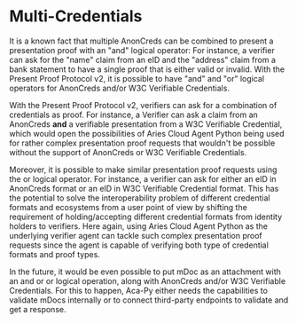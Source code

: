 # Multi-Credentials

It is a known fact that multiple AnonCreds can be combined to present a presentation proof with an "and" logical operator: For instance, a verifier can ask for the "name" claim from an eID and the "address" claim from a bank statement to have a single proof that is either valid or invalid. With the Present Proof Protocol v2, it is possible to have "and" and "or" logical operators for AnonCreds and/or W3C Verifiable Credentials.

With the Present Proof Protocol v2, verifiers can ask for a combination of credentials as proof. For instance, a Verifier can ask a claim from an AnonCreds **and** a verifiable presentation from a W3C Verifiable Credential, which would open the possibilities of Aries Cloud Agent Python being used for rather complex presentation proof requests that wouldn't be possible without the support of AnonCreds or W3C Verifiable Credentials.

Moreover, it is possible to make similar presentation proof requests using the or logical operator. For instance, a verifier can ask for either an eID in AnonCreds format or an eID in W3C Verifiable Credential format. This has the potential to solve the interoperability problem of different credential formats and ecosystems from a user point of view by shifting the requirement of holding/accepting different credential formats from identity holders to verifiers. Here again, using Aries Cloud Agent Python as the underlying verifier agent can tackle such complex presentation proof requests since the agent is capable of verifying both type of credential formats and proof types.

In the future, it would be even possible to put mDoc as an attachment with an and or or logical operation, along with AnonCreds and/or W3C Verifiable Credentials. For this to happen, Aca-Py either needs the capabilities to validate mDocs internally or to connect third-party endpoints to validate and get a response.